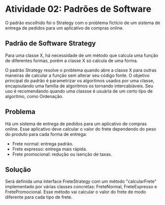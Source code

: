 # Atividade 02: Padrões de Software
O padrão escolhido foi o Strategy com o problema fictício de um sistema de entrega de pedidos para um aplicativo de compras online.

## Padrão de Software Strategy
Para uma classe X, há necessidade de um método que calcula uma função de diferentes formas, porém a classe X só calcula de uma forma.

O padrão Strategy resolve o problema quando abre a classe X para outras maneiras de calcular a função sem alterar seu código fonte. O objetivo principal do padrão é parametrizar os algoritmos usados por uma classe, encapsulando uma família de algoritmos os tornando intercabiáveis. Seu uso é recomendando quando uma classse é usuária de um certo tipo de algoritmo, como Ordenação.

## Problema
Há um sistema de entrega de pedidos para um aplicativo de compras online. Esse aplicativo deve calcular o valor do frete dependendo do peso do produto para cada forma de entrega:
- Frete normal: entrega padrão.
- Frete expresso: entrega mais rápida.
- Frete promocional: redução ou isenção de taxas.

## Solução
Será definida uma interface FreteStrategy com um método "calcularFrete" implementado por várias classes concretas: FreteNormal, FreteExpresso e FretePromocional. Esse método vai calcular o valor do frete de modo diferente para cada tipo de frete.